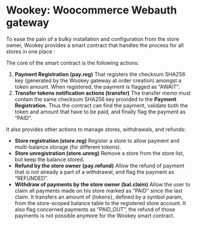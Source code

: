 # Wookey: Woocommerce Webauth gateway

To ease the pain of a bulky installation and configuration from the store owner, Wookey provides a smart contract that handles the process for all stores in one place :

The core of the smart contract is the following actions: 

1. **Payment Registration (pay.reg)** 
That registers the checksum SHA256 key (generated by the Wookey gateway at order creation) amongst a token amount. When registered, the payment is flagged as “AWAIT”. 
2. **Transfer tokens notification actions (transfer)**
The transfer memo must contain the same checksum SHA256 key provided to the **Payment Registration.** Thus the contract can find the payment, validate both the token and amount that have to be paid, and finally flag the payment as “PAID”.

It also provides other actions to manage stores, withdrawals, and refunds:

- **Store registration (store.reg)**
Register a store to allow payment and multi-balance storage (for different tokens).
- **Store unregistration (store.unreg)**
Remove a store from the store list, but keep the balance stored.
- **Refund by the store owner (pay.refund)**
Allow the refund of payment that is not already a part of a withdrawal, and flag the payment as “REFUNDED”.
- **Withdraw of payments by the store owner (bal.claim)**
Allow the user to claim all payments made on his store marked as “PAID” since the last claim. It transfers an amount of {tokens}, defined by a symbol param, from the store-scoped balance table to the registered store account. It also flag concerned payments as “PAID_OUT”, the refund of those payments is not possible anymore for the Wookey smart contract.